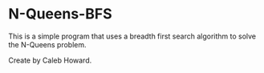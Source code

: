 # N-Queens-BFS
<p>This is a simple program that uses a breadth first search algorithm to solve the N-Queens problem.</p>
<p>Create by Caleb Howard.</p>